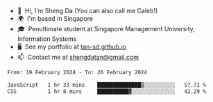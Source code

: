 <!---
tan-sd/tan-sd is a ✨ special ✨ repository because its `README.md` (this file) appears on your GitHub profile.
You can click the Preview link to take a look at your changes.
--->
- 👋  Hi, I'm Sheng Da (You can also call me Caleb!)
- 🌍  I'm based in Singapore
- 🎓  Penultimate student at Singapore Management University, Information Systems
- 🖥️  See my portfolio at [tan-sd.github.io](https://tan-sd.github.io/)
- 📫  Contact me at [shengdatan@gmail.com](mailto:shengdatan@gmail.com)

<!--START_SECTION:waka-->

```txt
From: 19 February 2024 - To: 26 February 2024

JavaScript   1 hr 33 mins    ██████████████▒░░░░░░░░░░   57.71 %
CSS          1 hr 8 mins     ██████████▓░░░░░░░░░░░░░░   42.29 %
```

<!--END_SECTION:waka-->
